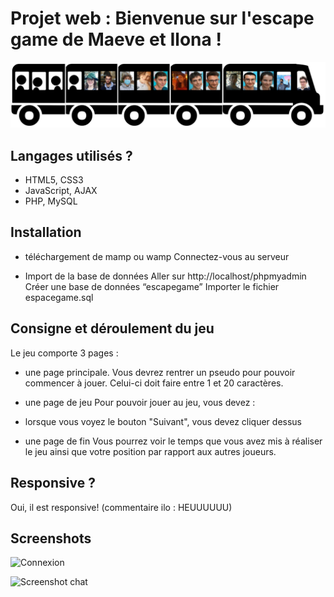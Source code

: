 # Projet web : Bienvenue sur l'escape game de Maeve et Ilona !

![PojetWeb](images/bus/bus1_14.png)

## Langages utilisés ?
+ HTML5, CSS3
+ JavaScript, AJAX
+ PHP, MySQL

## Installation
+ téléchargement de mamp ou wamp
Connectez-vous au serveur 

+ Import de la base de données
Aller sur http://localhost/phpmyadmin
Créer une base de données “escapegame”
Importer le fichier espacegame.sql


## Consigne et déroulement du jeu
Le jeu comporte 3 pages :
- une page principale.
Vous devrez rentrer un pseudo pour pouvoir commencer à jouer. Celui-ci doit faire entre 1 et 20 caractères.

- une page de jeu
Pour pouvoir jouer au jeu, vous devez :
+ lorsque vous voyez le bouton "Suivant", vous devez cliquer dessus

- une page de fin
Vous pourrez voir le temps que vous avez mis à réaliser le jeu ainsi que votre position par rapport aux autres joueurs.

## Responsive ?
Oui, il est responsive! (commentaire ilo : HEUUUUUU)

## Screenshots 
![Connexion](https://i.imgur.com/BxP73v9.png)

![Screenshot chat](https://i.imgur.com/AyQYan5.png)